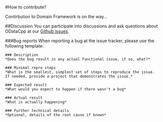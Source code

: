#How to contribute?

Contirbution to Domain Framework is on the way...

##Discussion
You can participate into discussions and ask questions about ODataCpp at our [Github issues](https://github.com/OData/DomainFramework/issues). 


###Bug reports
When reporting a bug at the issue tracker, please use the following template:
```
### Description
*Does the bug result in any actual functional issue, if so, what?*  

### Minimal repro steps
*What is the smallest, simplest set of steps to reproduce the issue. If needed, provide a project that demonstrates the issue.*  

### Expected result
*What would you expect to happen if there wasn't a bug*  

### Actual result
*What is actually happening*  

### Further technical details
*Optional, details of the root cause if known*  
```
